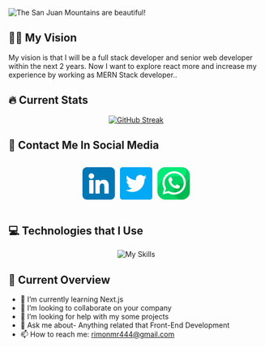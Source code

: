 ![The San Juan Mountains are beautiful!](/images/rimon.gif "San Juan Mountains")

<h2>👨‍🎓 My Vision </h2>
<p>
My vision is that I will be a full stack developer and senior web developer within the next 2 years. Now I want to explore react more and increase my experience by working as MERN Stack developer..
</p>

<h2>🔥 Current Stats </h2>
<div align="center">

[![GitHub Streak](https://github-readme-streak-stats.herokuapp.com?user=Mezbah-u-Rimon&theme=algolia)](https://git.io/streak-stats)

</div>

<h2>📱 Contact Me In Social Media</h2>
<div align="center">
<div style="display: flex; justify-content:center; gap:10px;">

[![Social Contact](/icons/linkedin%20(2).png "linkedin")](https://www.linkedin.com/in/mezbah-uddin-a5a368267)

[![Social Contact](/icons/twitter.png "twitter")](https://twitter.com/Mezbah_uddin_88)

[![Social Contact](/icons/whatsapp.png "whatsapp")](https://l.facebook.com/l.php?u=https%3A%2F%2Fwhatsapp.com%2Fdl%2F%3Ffbclid%3DIwAR2ZXX3ZeKt3vkPNIBOMEQhxu6Pxpg4mY3tUm8DIDS8o6VnmPjx4AZfYyk0&h=AT1SCxKvKKjcZrc7Bz5lx7iBasYIf2efvMhSyOGkXxfk-qgA6qYRKfzNmqQPui3J0tZPl2bzufuM8KOD7OOBR9Xg3if3Cm-7v_E13ph3FNaT-FiYPdSZUI3JxguKfmsxBAQHNKuSvTWoHQM)

  </div>
</div>

<h2>💻 Technologies that I Use </h2>
<div align="center">

![My Skills](https://skillicons.dev/icons?i=html,css,js,bootstrap,tailwind,react,mongodb,nodejs,express,firebase,vscode,github&perline=4)

</div>

<h2>🔎 Current Overview</h2>

- 🌱 I’m currently learning Next.js
- 👯 I’m looking to collaborate on your company
- 🤔 I’m looking for help with my some projects
- 💬 Ask me about- Anything related that Front-End Development
- 📫 How to reach me: rimonmr444@gmail.com
